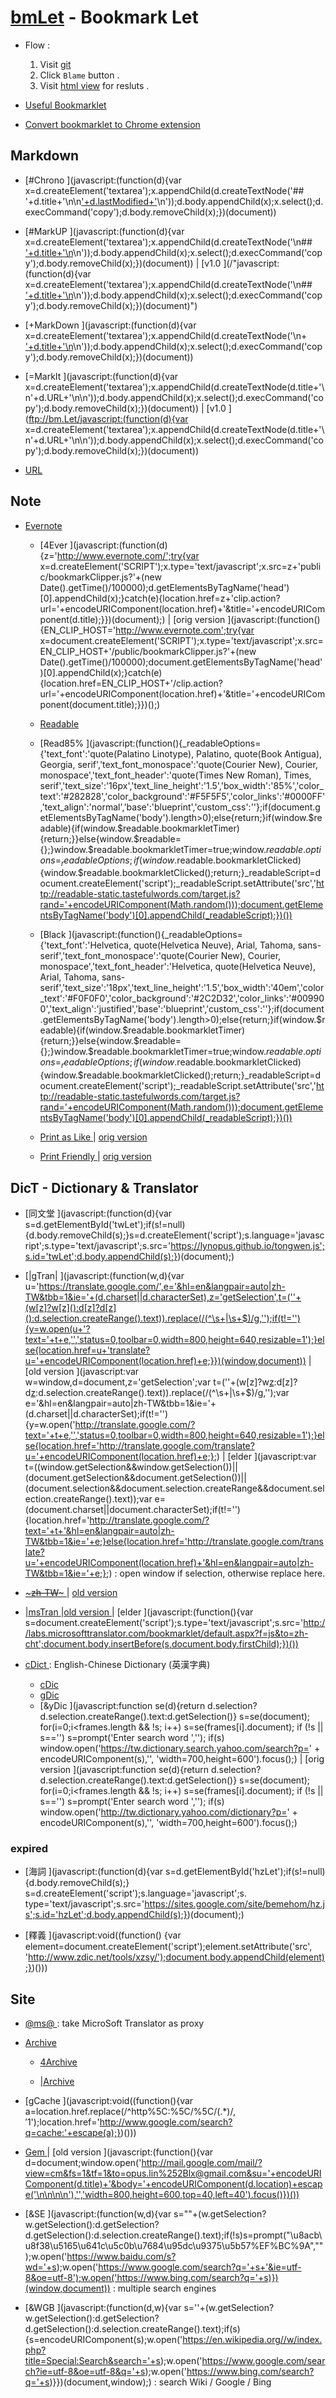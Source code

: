 # [bmLet](https://lynopus.github.io/bmLet.html) - Bookmark Let

- Flow :
  1. Visit [git](https://github.com/LynOpus/LynOpus.github.io/blob/master/bmLet.md)
  2. Click `Blame` button .
  3. Visit [html view](https://lynopus.github.io/bmLet.html) for resluts .

- [Useful Bookmarklet
](http://www.howtogeek.com/125846/the-most-useful-bookmarklets-to-enhance-your-browsing-experience/)

- [Convert bookmarklet to Chrome extension
](https://sandbox.self.li/bookmarklet-to-extension/)


## Markdown

- [#Chrono
](javascript:(function(d){var x=d.createElement('textarea');x.appendChild(d.createTextNode('## '+d.title+'\n\n['+d.lastModified+']('+d.URL+')\n'));d.body.appendChild(x);x.select();d.execCommand('copy');d.body.removeChild(x);})(document))

- [#MarkUP
](javascript:(function(d){var x=d.createElement('textarea');x.appendChild(d.createTextNode('\n## ['+d.title+'\n]('+d.URL+')\n'));d.body.appendChild(x);x.select();d.execCommand('copy');d.body.removeChild(x);})(document))
| [v1.0
](/"javascript:(function(d){var x=d.createElement('textarea');x.appendChild(d.createTextNode('\n## ['+d.title+'\n]('+d.URL+')\n'));d.body.appendChild(x);x.select();d.execCommand('copy');d.body.removeChild(x);})(document)")

- [+MarkDown
](javascript:(function(d){var x=d.createElement('textarea');x.appendChild(d.createTextNode('\n+ ['+d.title+'\n]('+d.URL+')\n'));d.body.appendChild(x);x.select();d.execCommand('copy');d.body.removeChild(x);})(document))

- [=MarkIt
](javascript:(function(d){var x=d.createElement('textarea');x.appendChild(d.createTextNode(d.title+'\n'+d.URL+'\n\n'));d.body.appendChild(x);x.select();d.execCommand('copy');d.body.removeChild(x);})(document))
| [v1.0
](ftp://bm.Let/javascript:(function(d){var x=d.createElement('textarea');x.appendChild(d.createTextNode(d.title+'\n'+d.URL+'\n\n'));d.body.appendChild(x);x.select();d.execCommand('copy');d.body.removeChild(x);})(document))

- [URL
](javascript:alert('\tdocument.URL\n'+document.URL+'\n\tdocument.lastModified\n'+document.lastModified+'\n\tlocation\n'+location);)


## Note

+ [Evernote
](https://www.evernote.com/Home.action)

  - [4Ever
](javascript:(function(d){z='http://www.evernote.com/';try{var x=d.createElement('SCRIPT');x.type='text/javascript';x.src=z+'public/bookmarkClipper.js?'+(new Date().getTime()/100000);d.getElementsByTagName('head')[0].appendChild(x);}catch(e){location.href=z+'clip.action?url='+encodeURIComponent(location.href)+'&title='+encodeURIComponent(d.title);}})(document);)
| [orig version
](javascript:(function(){EN_CLIP_HOST='http://www.evernote.com';try{var x=document.createElement('SCRIPT');x.type='text/javascript';x.src=EN_CLIP_HOST+'/public/bookmarkClipper.js?'+(new Date().getTime()/100000);document.getElementsByTagName('head')[0].appendChild(x);}catch(e){location.href=EN_CLIP_HOST+'/clip.action?url='+encodeURIComponent(location.href)+'&title='+encodeURIComponent(document.title);}})();)

  - [Readable
](http://readable.tastefulwords.com/)

  - [Read85%
](javascript:(function(){_readableOptions={'text_font':'quote(Palatino Linotype), Palatino, quote(Book Antigua), Georgia, serif','text_font_monospace':'quote(Courier New), Courier, monospace','text_font_header':'quote(Times New Roman), Times, serif','text_size':'16px','text_line_height':'1.5','box_width':'85%','color_text':'#282828','color_background':'#F5F5F5','color_links':'#0000FF','text_align':'normal','base':'blueprint','custom_css':''};if(document.getElementsByTagName('body').length>0);else{return;}if(window.$readable){if(window.$readable.bookmarkletTimer){return;}}else{window.$readable={};}window.$readable.bookmarkletTimer=true;window.$readable.options=_readableOptions;if(window.$readable.bookmarkletClicked){window.$readable.bookmarkletClicked();return;}_readableScript=document.createElement('script');_readableScript.setAttribute('src','http://readable-static.tastefulwords.com/target.js?rand='+encodeURIComponent(Math.random()));document.getElementsByTagName('body')[0].appendChild(_readableScript);})())

  - [Black
](javascript:(function(){_readableOptions={'text_font':'Helvetica, quote(Helvetica Neuve), Arial, Tahoma, sans-serif','text_font_monospace':'quote(Courier New), Courier, monospace','text_font_header':'Helvetica, quote(Helvetica Neuve), Arial, Tahoma, sans-serif','text_size':'18px','text_line_height':'1.5','box_width':'40em','color_text':'#F0F0F0','color_background':'#2C2D32','color_links':'#009900','text_align':'justified','base':'blueprint','custom_css':''};if(document.getElementsByTagName('body').length>0);else{return;}if(window.$readable){if(window.$readable.bookmarkletTimer){return;}}else{window.$readable={};}window.$readable.bookmarkletTimer=true;window.$readable.options=_readableOptions;if(window.$readable.bookmarkletClicked){window.$readable.bookmarkletClicked();return;}_readableScript=document.createElement('script');_readableScript.setAttribute('src','http://readable-static.tastefulwords.com/target.js?rand='+encodeURIComponent(Math.random()));document.getElementsByTagName('body')[0].appendChild(_readableScript);})())

  - [Print as Like
](javascript:(function(w,d){if(w['ppw']&&ppw['bookmarklet']){ppw.bookmarklet.toggle();}else{w._pwyl_home='http://www.printwhatyoulike.com/';w._pwyl_pro_id=null;w._pwyl_bmkl=d.createElement('script');w._pwyl_bmkl.setAttribute('type','text/javascript');w._pwyl_bmkl.setAttribute('src',w._pwyl_home+'static/compressed/pwyl_bookmarklet_10.js');w._pwyl_bmkl.setAttribute('pwyl','true');d.getElementsByTagName('head')[0].appendChild(w._pwyl_bmkl);}})(window,document))
| [orig version
](javascript:(function(){if(window['ppw']&&ppw['bookmarklet']){ppw.bookmarklet.toggle();}else{window._pwyl_home='http://www.printwhatyoulike.com/';window._pwyl_pro_id=null;window._pwyl_bmkl=document.createElement('script');window._pwyl_bmkl.setAttribute('type','text/javascript');window._pwyl_bmkl.setAttribute('src',window._pwyl_home+'static/compressed/pwyl_bookmarklet_10.js');window._pwyl_bmkl.setAttribute('pwyl','true');document.getElementsByTagName('head')[0].appendChild(window._pwyl_bmkl);}})();)

  - [Print Friendly
](javascript:(function(d){pfstyle='bk';_pnicer_script=d.createElement('SCRIPT');_pnicer_script.type='text/javascript';_pnicer_script.src='http://cdn.printfriendly.com/printfriendly.js?x='+(Math.random());d.getElementsByTagName('head')[0].appendChild(_pnicer_script);_pnicer_css=d.createElement('LINK');_pnicer_css.rel='stylesheet';_pnicer_css.href='http://cdn.printfriendly.com/printfriendly.css';_pnicer_css.type='text/css';_pnicer_css.media='screen';d.getElementsByTagName('head')[0].appendChild(_pnicer_css);})(document);)
| [orig version
](javascript:(function(){pfstyle='bk';_pnicer_script=document.createElement('SCRIPT');_pnicer_script.type='text/javascript';_pnicer_script.src='http://cdn.printfriendly.com/printfriendly.js?x='+(Math.random());document.getElementsByTagName('head')[0].appendChild(_pnicer_script);_pnicer_css=document.createElement('LINK');_pnicer_css.rel='stylesheet';_pnicer_css.href='http://cdn.printfriendly.com/printfriendly.css';_pnicer_css.type='text/css';_pnicer_css.media='screen';document.getElementsByTagName('head')[0].appendChild(_pnicer_css);})();)



## DicT - Dictionary & Translator

- [同文堂
](javascript:(function(d){var s=d.getElementById('twLet');if(s!=null){d.body.removeChild(s);}s=d.createElement('script');s.language='javascript';s.type='text/javascript';s.src='https://lynopus.github.io/tongwen.js';s.id='twLet';d.body.appendChild(s);})(document);)

- [|gTran|
](javascript:(function(w,d){var u='https://translate.google.com/',e='&hl=en&langpair=auto|zh-TW&tbb=1&ie='+(d.charset||d.characterSet),z='getSelection',t=(''+(w[z]?w[z]():d[z]?d[z]():d.selection.createRange().text)).replace(/(^\s+|\s+$)/g,'');if(t!=''){y=w.open(u+'?text='+t+e,'','status=0,toolbar=0,width=800,height=640,resizable=1');}else{location.href=u+'translate?u='+encodeURIComponent(location.href)+e;}})(window,document))
|[old version
](javascript:var w=window,d=document,z='getSelection';var t=(''+(w[z]?w[z]():d[z]?d[z]():d.selection.createRange().text)).replace(/(^\s+|\s+$)/g,'');var e='&hl=en&langpair=auto|zh-TW&tbb=1&ie='+(d.charset||d.characterSet);if(t!=''){y=w.open('http://translate.google.com/?text='+t+e,'','status=0,toolbar=0,width=800,height=640,resizable=1');}else{location.href='http://translate.google.com/translate?u='+encodeURIComponent(location.href)+e;};)
| [elder
](javascript:var t=((window.getSelection&&window.getSelection())||(document.getSelection&&document.getSelection())||(document.selection&&document.selection.createRange&&document.selection.createRange().text));var e=(document.charset||document.characterSet);if(t!=''){location.href='http://translate.google.com/?text='+t+'&hl=en&langpair=auto|zh-TW&tbb=1&ie='+e;}else{location.href='http://translate.google.com/translate?u='+encodeURIComponent(location.href)+'&hl=en&langpair=auto|zh-TW&tbb=1&ie='+e;};)
: open window if selection, otherwise replace here.

- [~~~zh-TW~~~
](javascript:open('https://translate.google.com/translate?hl=zh-TW&sl=auto&tl=zh-TW&u='+encodeURIComponent(location.href));)
| [old version
](javascript:open('http://translate.google.com/translate?prev=hp&hl=zh-TW&sl=zh-CN&tl=zh-TW&u='+encodeURIComponent(location.href));)

- [|msTran
](javascript:window.open('https://www.translatetheweb.com/?to=zh-Hant&a='+encodeURIComponent(document.location)))
|[old version
](javascript:window.open('https://www.microsofttranslator.com/bv.aspx?to=zh-CHT&a='+encodeURIComponent(document.location)))
| [elder
](javascript:(function(){var s=document.createElement('script');s.type='text/javascript';s.src='http://labs.microsofttranslator.com/bookmarklet/default.aspx?f=js&to=zh-cht';document.body.insertBefore(s,document.body.firstChild);})())

+ [cDict
](https://cdict.net/)
: English-Chinese Dictionary (英漢字典) 

  - [cDic
](https://cdict.net/?q=yahoo)
  - [gDic
](http://www.google.com.tw/m/search?site=dictionary&gdm=1&q=welcome)
  - [&yDic
](javascript:function se(d){return d.selection?d.selection.createRange().text:d.getSelection()} s=se(document); for(i=0;i<frames.length && !s; i++) s=se(frames[i].document); if (!s || s=='') s=prompt('Enter search word ',''); if(s) window.open('https://tw.dictionary.search.yahoo.com/search?p=' + encodeURIComponent(s),'', 'width=700,height=600').focus();)
| [orig version
](javascript:function se(d){return d.selection?d.selection.createRange().text:d.getSelection()} s=se(document); for(i=0;i<frames.length && !s; i++) s=se(frames[i].document); if (!s || s=='') s=prompt('Enter search word ',''); if(s) window.open('http://tw.dictionary.yahoo.com/dictionary?p=' + encodeURIComponent(s),'', 'width=700,height=600').focus();)

### expired

- [海詞
](javascript:(function(d){var s=d.getElementById('hzLet');if(s!=null){d.body.removeChild(s);} s=d.createElement('script');s.language='javascript';s. type='text/javascript';s.src='https://sites.google.com/site/bemehom/hz.js';s.id='hzLet';d.body.appendChild(s);})(document);)

- [釋義
](javascript:void((function() {var element=document.createElement('script');element.setAttribute('src', 'http://www.zdic.net/tools/xzsy/');document.body.appendChild(element);})()))


## Site

- [@ms@
](javascript:window.location.href='https://www.microsofttranslator.com/bv.aspx?to=zh-CHT&a='+encodeURIComponent(document.location))
: take MicroSoft Translator as proxy

+ [Archive
](https://web.archive.org/)

  - [4Archive
](javascript:location.href='https://web.archive.org/save/'+document.location.href;)

  - [|Archive
](javascript:void(window.open('https://web.archive.org/save/'+document.location.href)))

- [gCache
](javascript:void((function(){var a=location.href.replace(/^http%5C:%5C/%5C/(.*)$/,'$1');location.href='http://www.google.com/search?q=cache:'+escape(a);})()))

- [Gem
](javascript:(function(d){window.open('http://mail.google.com/mail/?view=cm&fs=1&tf=1&to=opus.lin%252Blx@gmail.com&su='+encodeURIComponent(d.title)+'&body='+encodeURIComponent(d.location)+escape('\n\n\n\n'),'','width=800,height=600,top=40,left=40').focus()})(document))
| [old version
](javascript:(function(){var d=document;window.open('http://mail.google.com/mail/?view=cm&fs=1&tf=1&to=opus.lin%252Blx@gmail.com&su='+encodeURIComponent(d.title)+'&body='+encodeURIComponent(d.location)+escape('\n\n\n\n'),'','width=800,height=600,top=40,left=40').focus()})())

- [&SE
](javascript:(function(w,d){var s=""+(w.getSelection?w.getSelection():d.getSelection?d.getSelection():d.selection.createRange().text);if(!s)s=prompt("\u8acb\u8f38\u5165\u641c\u5c0b\u7684\u95dc\u9375\u5b57%EF%BC%9A","");w.open('https://www.baidu.com/s?wd='+s);w.open('https://www.google.com/search?q='+s+'&ie=utf-8&oe=utf-8');w.open('https://www.bing.com/search?q='+s)})(window,document))
: multiple search engines

- [&WGB
](javascript:(function(d,w){var s=''+(w.getSelection?w.getSelection():d.getSelection?d.getSelection():d.selection.createRange().text);if(s){s=encodeURIComponent(s);w.open('https://en.wikipedia.org//w/index.php?title=Special:Search&search='+s);w.open('https://www.google.com/search?ie=utf-8&oe=utf-8&q='+s);w.open('https://www.bing.com/search?q='+s)}})(document,window);)
: search Wiki / Google / Bing


[eof]: # ( vim:set ft=markdown ts=4 sw=4 sts=2 tw=960 noai et list: -*- coding: utf-8 -*- )
